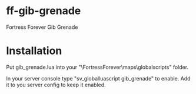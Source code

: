 # ff-gib-grenade
Fortress Forever Gib Grenade

# Installation
Put gib_grenade.lua into your "\FortressForever\maps\globalscripts\" folder.

In your server console type "sv_globalluascript gib_grenade" to enable. Add it to you server config to keep it enabled.
